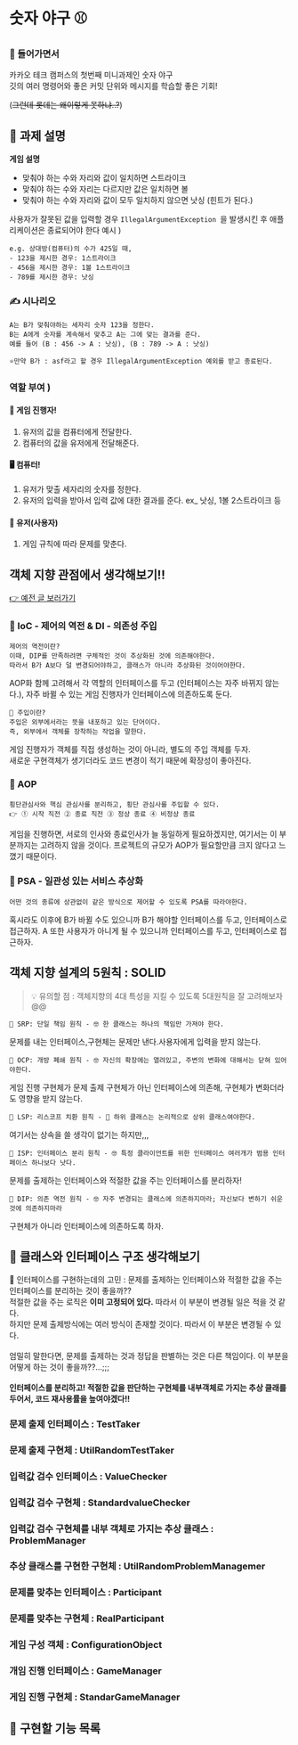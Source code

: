 # 숫자 야구 ⚾ 
### 🌃 들어가면서

카카오 테크 캠퍼스의 첫번째 미니과제인 숫자 야구<br>
깃의 여러 명령어와 좋은 커밋 단위와 메시지를 학습할 좋은 기회!

(~~그런데 롯데는 왜이렇게 못하냐..?~~)
## 🤗 과제 설명

**게임 설명**<br>

- 맞춰야 하는 수와 자리와 값이 일치하면 스트라이크<br>
- 맞춰야 하는 수와 자리는 다르지만 값은 일치하면 볼<br>
- 맞춰야 하는 수와 자리와 값이 모두 일치하지 않으면 낫싱 (힌트가 된다.)

사용자가 잘못된 값을 입력할 경우 `IllegalArgumentException
`을 발생시킨 후 애플리케이션은 종료되어야 한다
예시 ) 
```
e.g. 상대방(컴퓨터)의 수가 425일 때, 
- 123을 제시한 경우: 1스트라이크 
- 456을 제시한 경우: 1볼 1스트라이크 
- 789를 제시한 경우: 낫싱
```
### ✍️ 시나리오 
```
A는 B가 맞춰야하는 세자리 숫자 123을 정한다.
B는 A에게 숫자를 계속해서 맞추고 A는 그에 맞는 결과를 준다.
예를 들어 (B : 456 -> A : 낫싱), (B : 789 -> A : 낫싱)

⭐만약 B가 : asf라고 할 경우 IllegalArgumentException 예외를 받고 종료된다.
```
### 역할 부여 )
#### 🤖 게임 진행자!
1. 유저의 값을 컴퓨터에게 전달한다.
2. 컴퓨터의 값을 유저에게 전달해준다.


#### 🖥️ 컴퓨터!
1. 유저가 맞출 세자리의 숫자를 정한다.
2. 유저의 입력을 받아서 입력 값에 대한 결과를 준다. ex_ 낫싱, 1볼 2스트라이크 등

#### 🧑 유저(사용자)
1. 게임 규칙에 따라 문제를 맞춘다.

## 객체 지향 관점에서 생각해보기!!
[👉 예전 글 보러가기](https://velog.io/@sseohyun_0v0/series/%EC%9E%90%EB%B0%94%EC%99%80-%EA%B0%9D%EC%B2%B4-%EC%A7%80%ED%96%A5-%EA%B7%B8%EB%A6%AC%EA%B3%A0-%EC%8A%A4%ED%94%84%EB%A7%81)
### 📌 IoC - 제어의 역전 & DI - 의존성 주입
```
제어의 역전이란? 
이때, DIP를 만족하려면 구체적인 것이 추상화된 것에 의존해야한다.
따라서 B가 A보다 덜 변경되어야하고, 클래스가 아니라 추상화된 것이어야한다.
```
AOP화 함께 고려해서 각 역할의 인터페이스를 두고 (인터페이스는 자주 바뀌지 않는다.), 자주 바뀔 수 있는 게임 진행자가 인터페이스에 의존하도록 둔다.

```
🤔 주입이란?
주입은 외부에서라는 뜻을 내포하고 있는 단어이다.
즉, 외부에서 객체를 장착하는 작업을 말한다.
```
게임 진행자가 객체를 직접 생성하는 것이 아니라, 별도의 주입 객체를 두자. <br>
새로운 구현객체가 생기더라도 코드 변경이 적기 때문에 확장성이 좋아진다.


###  📌 AOP 
```
횡단관심사와 핵심 관심사를 분리하고, 횡단 관심사를 주입할 수 있다. 
👉 ① 시작 직전 ② 종료 직전 ③ 정상 종료 ④ 비정상 종료
```
게임을 진행하면, 서로의 인사와 종료인사가 늘 동일하게 필요하겠지만, 여기서는 이 부분까지는 고려하지 않을 것이다.
프로젝트의 규모가 AOP가 필요할만큼 크지 않다고 느꼈기 때문이다. 


### 📌 PSA - 일관성 있는 서비스 추상화 
```
어떤 것의 종류에 상관없이 같은 방식으로 제어할 수 있도록 PSA를 따라야한다.
```
혹시라도 이후에 B가 바뀔 수도 있으니까 B가 해야할 인터페이스를 두고, 인터페이스로 접근하자.
A 또한 사용자가 아니게 될 수 있으니까 인터페이스를 두고, 인터페이스로 접근하자.

## 객체 지향 설계의 5원칙 : SOLID
>💡 유의할 점 : 객체지향의 4대 특성을 지킬 수 있도록 5대원칙을 잘 고려해보자@@

```
📌 SRP: 단일 책임 원칙 - 🤓 한 클래스는 하나의 책임만 가져야 한다.
```
문제를 내는 인터페이스,구현체는 문제만 낸다.사용자에게 입력을 받지 않는다. <br>

```
📌 OCP: 개방 폐쇄 원칙 - 🤓 자신의 확장에는 열려있고, 주변의 변화에 대해서는 닫혀 있어야한다.
```
게임 진행 구현체가 문제 출제 구현체가 아닌 인터페이스에 의존해, 구현체가 변화더라도 영향을 받지 않는다.
```
📌 LSP: 리스코프 치환 원칙 - 🤔 하위 클래스는 논리적으로 상위 클래스여야한다.
```
여기서는 상속을 쓸 생각이 없기는 하지만,,, 
```
📌 ISP: 인터페이스 분리 원칙 - 🤓 특정 클라이언트를 위한 인터페이스 여러개가 범용 인터페이스 하나보다 낫다.
```
문제를 출제하는 인터페이스와 적절한 값을 주는 인터페이스를 분리하자!


```
📌 DIP: 의존 역전 원칙 - 🤓 자주 변경되는 클래스에 의존하지마라; 자신보다 변하기 쉬운 것에 의존하지마라
```
구현체가 아니라 인터페이스에 의존하도록 하자. 

## 🎯 클래스와 인터페이스 구조 생각해보기

🤔 인터페이스를 구현하는데의 고민
: 문제를 출제하는 인터페이스와 적절한 값을 주는 인터페이스를 분리하는 것이 좋을까??
<br>
적절한 값을 주는 로직은 **이미 고정되어 있다.** 따라서 이 부분이 변경될 일은 적을 것 같다.<br>
하지만 문제 출제방식에는 여러 방식이 존재할 것이다. 따라서 이 부분은 변경될 수 있다.
<br><br>
엄밀히 말한다면, 문제를 출제하는 것과 정답을 판별하는 것은 다른 책임이다.
이 부분을 어떻게 하는 것이 좋을까??...;;;
<br><br>
**인터페이스를 분리하고! 적절한 값을 판단하는 구현체를 내부객체로 가지는 추상 클래를 두어서, 코드 재사용률을 높여야겠다!!**

### 문제 출제 인터페이스 : TestTaker
### 문제 출제 구현체 : UtilRandomTestTaker
### 입력값 검수 인터페이스 : ValueChecker
### 입력값 검수 구현체 : StandardvalueChecker
### 입력값 검수 구현체를 내부 객체로 가지는 추상 클래스 : ProblemManager
### 추상 클래스를 구현한 구현체 : UtilRandomProblemManagemer


### 문제를 맞추는 인터페이스 : Participant
### 문제를 맞추는 구현체 : RealParticipant

### 게임 구성 객체 : ConfigurationObject

### 개임 진행 인터페이스 : GameManager
### 게임 진행 구현체 : StandarGameManager



## 🎯 구현할 기능 목록

